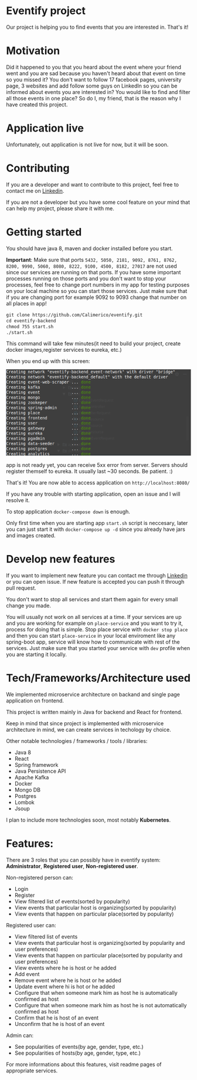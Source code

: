# Eventify project
Our project is helping you to find events that you are interested in. That's it!

# Motivation
Did it happened to you that you heard about the event where your friend went and you are sad because you haven't heard about that event on time so you missed it? You don't want to follow 17 facebook pages, university page, 3 websites and add follow some guys on LinkedIn so you can be informed about events you are interested in? You would like to find and filter all those events in one place? So do I, my friend, that is the reason why I have created this project.

# Application live
Unfortunately, out application is not live for now, but it will be soon.

# Contributing
If you are a developer and want to contribute to this project, feel free to contact me on [Linkedin](https://www.linkedin.com/in/spasoje-petronijevi%C4%87/).

If you are not a developer but you have some cool feature on your mind that can help my project, please share it with me.

# Getting started

You should have java 8, maven and docker installed before you start.

**Important**: Make sure that ports ```5432, 5050, 2181, 9092, 8761, 8762, 8200, 9990, 5060, 8080, 8222, 9100, 4500, 8182, 27017``` 
are not used since our services are running on that ports.
If you have some important processes running on those ports and you don't want to stop your processes,
feel free to change port numbers in my app for testing purposes on your local machine so you can start those services.
Just make sure that if you are changing port for example 9092 to 9093 change that number on all places in app!


```
git clone https://github.com/Calimerico/eventify.git
cd eventify-backend
chmod 755 start.sh
./start.sh
```
This command will take few minutes(it need to build your project, create docker images,register services to eureka, etc.)

When you end up with this screen:

![docker-compose-success](docker-compose-success.png)

app is not ready yet, you can receive 5xx error from server. Servers should register themself to eureka. It usually last ~30 seconds. Be patient. :)


That's it! You are now able to access application on ```http://localhost:8080/```

If you have any trouble with starting application, open an issue and I will resolve it.

To stop application ``` docker-compose down ``` is enough.

Only first time when you are starting app ``` start.sh ``` script is neccesary, later you can just start it with ``` docker-compose up -d ``` since you already have jars and images created.

# Develop new features
If you want to implement new feature you can contact me through [Linkedin](https://www.linkedin.com/in/spasoje-petronijevi%C4%87/) or you can open issue. If new feature is accepted you can push it through pull request.

You don't want to stop all services and start them again for every small change you made.


You will usually not work on all services at a time. If your services are up and you are working for example on ```place-service```  and you want to try it, process for doing that is simple. Stop place service with ```docker stop place``` and then you can start ```place-service``` in your local enviroment like any spring-boot app, service will know how to communicate with rest of the services. Just make sure that you started your service with ```dev``` profile when you are starting it locally.

# Tech/Frameworks/Architecture used

We implemented microservice architecture on backand and single page application on frontend.

This project is written mainly in Java for backend and React for frontend.


Keep in mind that since project is implemented with microservice architecture in mind, we can create services in techology by choice. 

Other notable technologies / frameworks / tools / libraries:
- Java 8
- React
- Spring framework
- Java Persistence API
- Apache Kafka
- Docker
- Mongo DB
- Postgres
- Lombok
- Jsoup

I plan to include more technologies soon, most notably **Kubernetes**.

# Features:

There are 3 roles that you can possibly have in eventify system: **Administrator**, **Registered user**, **Non-registered user**.

Non-registered person can:
- Login
- Register
- View filtered list of events(sorted by popularity)
- View events that particular host is organizing(sorted by popularity)
- View events that happen on particular place(sorted by popularity)

Registered user can:
- View filtered list of events
- View events that particular host is organizing(sorted by popularity and user preferences)
- View events that happen on particular place(sorted by popularity and user preferences)
- View events where he is host or he added
- Add event
- Remove event where he is host or he added
- Update event where hi is hot or he added
- Configure that when someone mark him as host he is automatically confirmed as host
- Configure that when someone mark him as host he is not automatically confirmed as host
- Confirm that he is host of an event
- Unconfirm that he is host of an event

Admin can:
- See popularities of events(by age, gender, type, etc.)
- See popularities of hosts(by age, gender, type, etc.)

For more informations about this features, visit readme pages of appropriate services.


